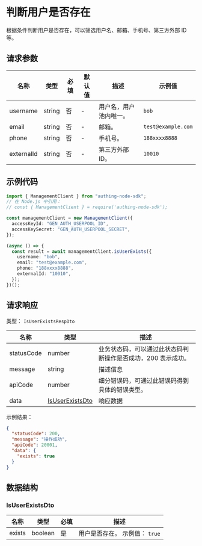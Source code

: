 # 判断用户是否存在

<!--
  警告⚠️：
  不要直接修改该文档，
  https://github.com/Authing/authing-docs-factory
  使用该项目进行生成
-->

<LastUpdated />

根据条件判断用户是否存在，可以筛选用户名、邮箱、手机号、第三方外部 ID 等。

## 请求参数

| 名称       | 类型   | 必填 | 默认值 | 描述                   | 示例值             |
| ---------- | ------ | ---- | ------ | ---------------------- | ------------------ |
| username   | string | 否   | -      | 用户名，用户池内唯一。 | `bob`              |
| email      | string | 否   | -      | 邮箱。                 | `test@example.com` |
| phone      | string | 否   | -      | 手机号。               | `188xxxx8888`      |
| externalId | string | 否   | -      | 第三方外部 ID。        | `10010`            |

## 示例代码

```ts
import { ManagementClient } from "authing-node-sdk";
// 在 Node.js 中引用：
// const { ManagementClient } = require('authing-node-sdk');

const managementClient = new ManagementClient({
  accessKeyId: "GEN_AUTH_USERPOOL_ID",
  accessKeySecret: "GEN_AUTH_USERPOOL_SECRET",
});

(async () => {
  const result = await managementClient.isUserExists({
    username: "bob",
    email: "test@example.com",
    phone: "188xxxx8888",
    externalId: "10010",
  });
})();
```

## 请求响应

类型： `IsUserExistsRespDto`

| 名称       | 类型                                           | 描述                                                         |
| ---------- | ---------------------------------------------- | ------------------------------------------------------------ |
| statusCode | number                                         | 业务状态码，可以通过此状态码判断操作是否成功，200 表示成功。 |
| message    | string                                         | 描述信息                                                     |
| apiCode    | number                                         | 细分错误码，可通过此错误码得到具体的错误类型。               |
| data       | <a href="#IsUserExistsDto">IsUserExistsDto</a> | 响应数据                                                     |

示例结果：

```json
{
  "statusCode": 200,
  "message": "操作成功",
  "apiCode": 20001,
  "data": {
    "exists": true
  }
}
```

## 数据结构

### <a id="IsUserExistsDto"></a> IsUserExistsDto

| 名称   | 类型    | 必填 | 描述                           |
| ------ | ------- | ---- | ------------------------------ |
| exists | boolean | 是   | 用户是否存在。 示例值： `true` |
